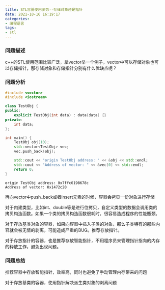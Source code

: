 ```yaml
---
title: STL容器使用姿势--存储对象还是指针
date: 2021-10-16 16:19:17
categories:
- 编程语言
tags:
- stl
---
```


### 问题描述

c++的STL使用范围比较广泛，拿vector举一个例子，vector中可以存储对象也可以存储指针，那存储对象和存储指针分别有什么优缺点呢？

### 问题分析

```c++
#include <vector>
#include <iostream>

class TestObj {
public:
    explicit TestObj(int data) : data(data) {} 
private:
    int data;
};

int main() {
    TestObj obj(10);
    std::vector<TestObj> vec;
    vec.push_back(obj);

    std::cout << "origin TestObj address: " << &obj << std::endl;
    std::cout << "Address of vector: " << &vec[0] << std::endl;
    return 0;
}
```

```
origin TestObj address: 0x7ffc0198678c
Address of vector: 0x1472c20
```

再向vector中push_back或者insert元素的时候，容器会拷贝一份对象进行存储

对于内建类型，比如int、double等是进行位拷贝，自定义类型的数据会调用类的拷贝构造函数。如果一个类的拷贝构造函数很耗时，很容易造成程序的性能瓶颈。

对于存放基类对象的容器，如果向容器中插入子类的对象，那么子类特有的那些内容就会被无情的剥离，可能造成严重的BUG。推荐存放指针。

对于存放指针的容器，也是推荐存放智能指针，不用程序员来管理指针指向的内存的释放工作，避免出现问题。

### 问题总结

推荐容器中存放智能指针，效率高，同时也避免了手动管理内存带来的问题

对于存放基类的容器，使用指针解决派生类对象的剥离问题